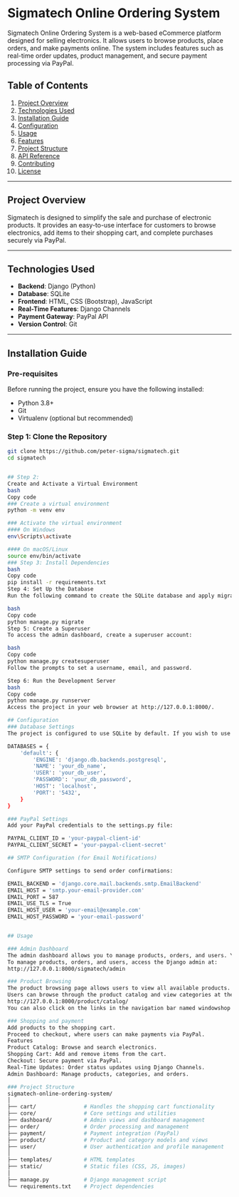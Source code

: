 # Sigmatech Online Ordering System

Sigmatech Online Ordering System is a web-based eCommerce platform designed for selling electronics. It allows users to browse products, place orders, and make payments online. The system includes features such as real-time order updates, product management, and secure payment processing via PayPal.

## Table of Contents
1. [Project Overview](#project-overview)
2. [Technologies Used](#technologies-used)
3. [Installation Guide](#installation-guide)
4. [Configuration](#configuration)
5. [Usage](#usage)
6. [Features](#features)
7. [Project Structure](#project-structure)
8. [API Reference](#api-reference)
9. [Contributing](#contributing)
10. [License](#license)

---

## Project Overview

Sigmatech is designed to simplify the sale and purchase of electronic products. It provides an easy-to-use interface for customers to browse electronics, add items to their shopping cart, and complete purchases securely via PayPal.

---

## Technologies Used
- **Backend**: Django (Python)
- **Database**: SQLite
- **Frontend**: HTML, CSS (Bootstrap), JavaScript
- **Real-Time Features**: Django Channels
- **Payment Gateway**: PayPal API
- **Version Control**: Git

---

## Installation Guide

### Pre-requisites
Before running the project, ensure you have the following installed:
- Python 3.8+
- Git
- Virtualenv (optional but recommended)

### Step 1: Clone the Repository
```bash
git clone https://github.com/peter-sigma/sigmatech.git
cd sigmatech


## Step 2: 
Create and Activate a Virtual Environment
bash
Copy code
### Create a virtual environment
python -m venv env

### Activate the virtual environment
#### On Windows
env\Scripts\activate

#### On macOS/Linux
source env/bin/activate
### Step 3: Install Dependencies
bash
Copy code
pip install -r requirements.txt
Step 4: Set Up the Database
Run the following command to create the SQLite database and apply migrations:

bash
Copy code
python manage.py migrate
Step 5: Create a Superuser
To access the admin dashboard, create a superuser account:

bash
Copy code
python manage.py createsuperuser
Follow the prompts to set a username, email, and password.

Step 6: Run the Development Server
bash
Copy code
python manage.py runserver
Access the project in your web browser at http://127.0.0.1:8000/.

## Configuration
### Database Settings
The project is configured to use SQLite by default. If you wish to use another database (e.g., PostgreSQL), modify the DATABASES setting in settings.py

DATABASES = {
    'default': {
        'ENGINE': 'django.db.backends.postgresql',
        'NAME': 'your_db_name',
        'USER': 'your_db_user',
        'PASSWORD': 'your_db_password',
        'HOST': 'localhost',
        'PORT': '5432',
    }
}

### PayPal Settings
Add your PayPal credentials to the settings.py file:

PAYPAL_CLIENT_ID = 'your-paypal-client-id'
PAYPAL_CLIENT_SECRET = 'your-paypal-client-secret'

## SMTP Configuration (for Email Notifications)

Configure SMTP settings to send order confirmations:

EMAIL_BACKEND = 'django.core.mail.backends.smtp.EmailBackend'
EMAIL_HOST = 'smtp.your-email-provider.com'
EMAIL_PORT = 587
EMAIL_USE_TLS = True
EMAIL_HOST_USER = 'your-email@example.com'
EMAIL_HOST_PASSWORD = 'your-email-password'


## Usage

### Admin Dashboard
The admin dashboard allows you to manage products, orders, and users. You can add, edit, and delete products, as well as view and manage orders. 
To manage products, orders, and users, access the Django admin at:
http://127.0.0.1:8000/sigmatech/admin

### Product Browsing
The product browsing page allows users to view all available products. Users can filter products by category, brand, or price.
Users can browse through the product catalog and view categories at the main site:
http://127.0.0.1:8000/product/catalog/
You can also click on the links in the navigation bar named windowshop

### Shopping and payment
Add products to the shopping cart.
Proceed to checkout, where users can make payments via PayPal.
Features
Product Catalog: Browse and search electronics.
Shopping Cart: Add and remove items from the cart.
Checkout: Secure payment via PayPal.
Real-Time Updates: Order status updates using Django Channels.
Admin Dashboard: Manage products, categories, and orders.

### Project Structure
sigmatech-online-ordering-system/
│
├── cart/               # Handles the shopping cart functionality
├── core/               # Core settings and utilities
├── dashboard/          # Admin views and dashboard management
├── order/              # Order processing and management
├── payment/            # Payment integration (PayPal)
├── product/            # Product and category models and views
├── user/               # User authentication and profile management
│
├── templates/          # HTML templates
├── static/             # Static files (CSS, JS, images)
│
├── manage.py           # Django management script
└── requirements.txt    # Project dependencies




